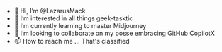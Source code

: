 - 👋 Hi, I’m @LazarusMack
- 👀 I’m interested in all things geek-tasktic
- 🌱 I’m currently learning to master Midjourney
- 💞️ I’m looking to collaborate on my posse embracing GitHub CopilotX
- 📫 How to reach me ... That's classified

<!---
LazarusMack/LazarusMack is a ✨ special ✨ repository because its `README.md` (this file) appears on your GitHub profile.
You can click the Preview link to take a look at your changes.
--->
